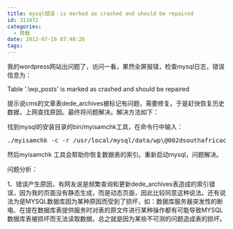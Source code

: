```yaml
---
title: mysql错误：is marked as crashed and should be repaired
id: 313472
categories:
  - 转载
date: 2012-07-16 07:48:26
tags:
---
```


我的wordpress网站出问题了，访问一看，果然全屏报错，检查mysql日志，错误信息为：

Table '.\wp_posts' is marked as crashed and should be repaired

提示说cms的文章表dede_archives被标记有问题，需要修复。于是赶快恢复历史数据，上网查找原因。最终将问题解决。解决方法如下：

找到mysql的安装目录的bin/myisamchk工具，在命令行中输入：

<pre class="lang:sh decode:true " >./myisamchk -c -r /usr/local/mysql/data/wp\@002dsouthafricacrusher\@002dcom/wp_posts.MYI</pre> 

然后myisamchk 工具会帮助你恢复数据表的索引。重新启动mysql，问题解决。

问题分析：

1、错误产生原因，有网友说是频繁查询和更新dede_archives表造成的索引错误，因为我的页面没有静态生成，而是动态页面，因此比较同意这种说法。还有说法为是MYSQL数据库因为某种原因而受到了损坏，如：数据库服务器突发性的断电、在提在数据库表提供服务时对表的原文件进行某种操作都有可能导致MYSQL数据库表被损坏而无法读取数据。总之就是因为某些不可测的问题造成表的损坏。
